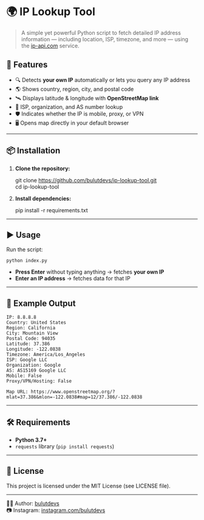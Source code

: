 # 🌍 IP Lookup Tool

> A simple yet powerful Python script to fetch detailed IP address information — including location, ISP, timezone, and more — using the [ip-api.com](https://ip-api.com/) service.

## 🚀 Features

- 🔍 Detects **your own IP** automatically or lets you query any IP address  
- 🌎 Shows country, region, city, and postal code  
- 🛰️ Displays latitude & longitude with **OpenStreetMap link**  
- 🏢 ISP, organization, and AS number lookup  
- 🛡️ Indicates whether the IP is mobile, proxy, or VPN  
- 🖥️ Opens map directly in your default browser  

---

## 📦 Installation

1. **Clone the repository:**

    git clone https://github.com/bulutdevs/ip-lookup-tool.git  
    cd ip-lookup-tool  

2. **Install dependencies:**

    pip install -r requirements.txt  

---

## ▶️ Usage

Run the script:

    python index.py

- **Press Enter** without typing anything → fetches **your own IP**  
- **Enter an IP address** → fetches data for that IP  

---

## 📸 Example Output

    IP: 8.8.8.8
    Country: United States
    Region: California
    City: Mountain View
    Postal Code: 94035
    Latitude: 37.386
    Longitude: -122.0838
    Timezone: America/Los_Angeles
    ISP: Google LLC
    Organization: Google
    AS: AS15169 Google LLC
    Mobile: False
    Proxy/VPN/Hosting: False

    Map URL: https://www.openstreetmap.org/?mlat=37.386&mlon=-122.0838#map=12/37.386/-122.0838

---

## 🛠️ Requirements

- **Python 3.7+**
- `requests` library (`pip install requests`)

---

## 📄 License

This project is licensed under the MIT License (see LICENSE file).

---

👨‍💻 Author: [bulutdevs](https://github.com/bulutdevs)  
📷 Instagram: [instagram.com/bulutdevs](https://instagram.com/bulutdevs)

